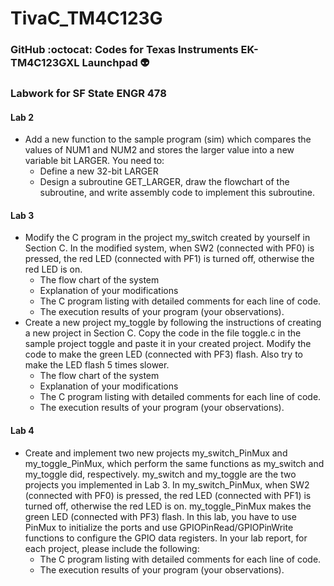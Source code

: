 # TivaC_TM4C123G
### GitHub :octocat: Codes for Texas Instruments EK-TM4C123GXL Launchpad :alien: ###

### Labwork for SF State ENGR 478 ###

#### Lab 2 ####
* Add a new function to the sample program (sim) which compares the values of NUM1 and NUM2 and stores the larger value into a new variable bit LARGER. You need to:
  * Define a new 32-bit LARGER
  * Design a subroutine GET_LARGER, draw the flowchart of the subroutine, and write assembly code to implement this subroutine.
  
#### Lab 3 ####
* Modify the C program in the project my_switch created by yourself in Section C. In the modified system, when SW2 (connected with PF0) is pressed, the red LED (connected with PF1) is turned off, otherwise the red LED is on.
  * The flow chart of the system 
  * Explanation of your modifications 
  * The C program listing with detailed comments for each line of code.  
  * The execution results of your program (your observations).
* Create a new project my_toggle by following the instructions of creating a new project in Section C. Copy the code in the file toggle.c in the sample project toggle and paste it in your created project. Modify the code to make the green LED (connected with PF3) flash. Also try to make the LED flash 5 times slower.
  * The flow chart of the system 
  * Explanation of your modifications 
  * The C program listing with detailed comments for each line of code.
  * The execution results of your program (your observations).

#### Lab 4 ####
* Create and implement two new projects my_switch_PinMux and my_toggle_PinMux, which perform the same functions as my_switch and my_toggle did, respectively. my_switch and my_toggle are the two projects you implemented in Lab 3. In my_switch_PinMux, when SW2 (connected with PF0) is pressed, the red LED (connected with PF1) is turned off, otherwise the red LED is on. my_toggle_PinMux makes the green LED (connected with PF3) flash. In this lab, you have to use PinMux to initialize the ports and use GPIOPinRead/GPIOPinWrite functions to configure the GPIO data registers. In your lab report, for each project, please include the following:
  * The C program listing with detailed comments for each line of code.
  * The execution results of your program (your observations).
